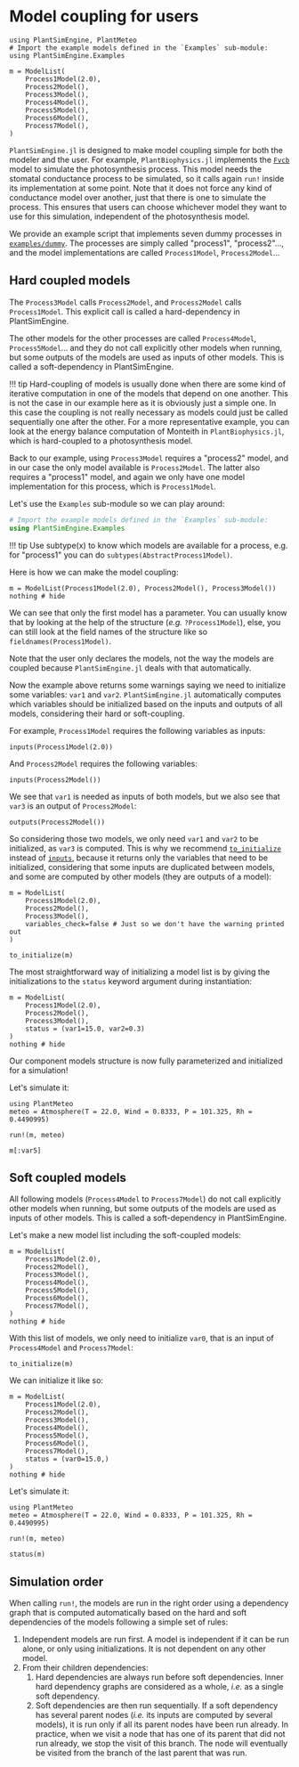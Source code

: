 # Model coupling for users

```@setup usepkg
using PlantSimEngine, PlantMeteo
# Import the example models defined in the `Examples` sub-module:
using PlantSimEngine.Examples

m = ModelList(
    Process1Model(2.0), 
    Process2Model(),
    Process3Model(),
    Process4Model(),
    Process5Model(),
    Process6Model(),
    Process7Model(),
)
```

`PlantSimEngine.jl` is designed to make model coupling simple for both the modeler and the user. For example, `PlantBiophysics.jl` implements the [`Fvcb`](https://vezy.github.io/PlantBiophysics.jl/stable/functions/#PlantBiophysics.Fvcb) model to simulate the photosynthesis process. This model needs the stomatal conductance process to be simulated, so it calls again `run!` inside its implementation at some point. Note that it does not force any kind of conductance model over another, just that there is one to simulate the process. This ensures that users can choose whichever model they want to use for this simulation, independent of the photosynthesis model.

We provide an example script that implements seven dummy processes in [`examples/dummy`](https://github.com/VirtualPlantLab/PlantSimEngine.jl/blob/main/examples/dummy.jl). The processes are simply called "process1", "process2"..., and the model implementations are called `Process1Model`, `Process2Model`... 

## Hard coupled models

The `Process3Model` calls `Process2Model`, and `Process2Model` calls `Process1Model`. This explicit call is called a hard-dependency in PlantSimEngine.

The other models for the other processes are called `Process4Model`, `Process5Model`... and they do not call explicitly other models when running, but some outputs of the models are used as inputs of other models. This is called a soft-dependency in PlantSimEngine.

!!! tip
    Hard-coupling of models is usually done when there are some kind of iterative computation in one of the models that depend on one another. This is not the case in our example here as it is obviously just a simple one. In this case the coupling is not really necessary as models could just be called sequentially one after the other. For a more representative example, you can look at the energy balance computation of Monteith in `PlantBiophysics.jl`, which is hard-coupled to a photosynthesis model.

Back to our example, using `Process3Model` requires a "process2" model, and in our case the only model available is `Process2Model`. The latter also requires a "process1" model, and again we only have one model implementation for this process, which is `Process1Model`. 

Let's use the `Examples` sub-module so we can play around:

```julia
# Import the example models defined in the `Examples` sub-module:
using PlantSimEngine.Examples
```

!!! tip
    Use subtype(x) to know which models are available for a process, e.g. for "process1" you can do `subtypes(AbstractProcess1Model)`.

Here is how we can make the model coupling:

```@example usepkg
m = ModelList(Process1Model(2.0), Process2Model(), Process3Model())
nothing # hide
```

We can see that only the first model has a parameter. You can usually know that by looking at the help of the structure (*e.g.* `?Process1Model`), else, you can still look at the field names of the structure like so `fieldnames(Process1Model)`.

Note that the user only declares the models, not the way the models are coupled because `PlantSimEngine.jl` deals with that automatically.

Now the example above returns some warnings saying we need to initialize some variables: `var1` and `var2`. `PlantSimEngine.jl` automatically computes which variables should be initialized based on the inputs and outputs of all models, considering their hard or soft-coupling.

For example, `Process1Model` requires the following variables as inputs:

```@example usepkg
inputs(Process1Model(2.0))
```

And `Process2Model` requires the following variables:

```@example usepkg
inputs(Process2Model())
```

We see that `var1` is needed as inputs of both models, but we also see that `var3` is an output of `Process2Model`:

```@example usepkg
outputs(Process2Model())
```

So considering those two models, we only need `var1` and `var2` to be initialized, as `var3` is computed. This is why we recommend [`to_initialize`](@ref) instead of [`inputs`](@ref), because it returns only the variables that need to be initialized, considering that some inputs are duplicated between models, and some are computed by other models (they are outputs of a model):

```@example usepkg
m = ModelList(
    Process1Model(2.0), 
    Process2Model(),
    Process3Model(),
    variables_check=false # Just so we don't have the warning printed out
)

to_initialize(m)
```

The most straightforward way of initializing a model list is by giving the initializations to the `status` keyword argument during instantiation:

```@example usepkg
m = ModelList(
    Process1Model(2.0), 
    Process2Model(),
    Process3Model(),
    status = (var1=15.0, var2=0.3)
)
nothing # hide
```

Our component models structure is now fully parameterized and initialized for a simulation!

Let's simulate it:

```@example usepkg
using PlantMeteo
meteo = Atmosphere(T = 22.0, Wind = 0.8333, P = 101.325, Rh = 0.4490995)

run!(m, meteo)

m[:var5]
```


## Soft coupled models

All following models (`Process4Model` to `Process7Model`) do not call explicitly other models when running, but some outputs of the models are used as inputs of other models. This is called a soft-dependency in PlantSimEngine.

Let's make a new model list including the soft-coupled models:

```@example usepkg
m = ModelList(
    Process1Model(2.0), 
    Process2Model(),
    Process3Model(),
    Process4Model(),
    Process5Model(),
    Process6Model(),
    Process7Model(),
)
nothing # hide
```

With this list of models, we only need to initialize `var0`, that is an input of `Process4Model` and `Process7Model`:

```@example usepkg
to_initialize(m)
```

We can initialize it like so:

```@example usepkg
m = ModelList(
    Process1Model(2.0), 
    Process2Model(),
    Process3Model(),
    Process4Model(),
    Process5Model(),
    Process6Model(),
    Process7Model(),
    status = (var0=15.0,)
)
nothing # hide
```

Let's simulate it:

```@example usepkg
using PlantMeteo
meteo = Atmosphere(T = 22.0, Wind = 0.8333, P = 101.325, Rh = 0.4490995)

run!(m, meteo)

status(m)
```

## Simulation order

When calling `run!`, the models are run in the right order using a dependency graph that is computed automatically based on the hard and soft dependencies of the models following a simple set of rules:

1. Independent models are run first. A model is independent if it can be run alone, or only using initializations. It is not dependent on any other model.
2. From their children dependencies:
   1. Hard dependencies are always run before soft dependencies. Inner hard dependency graphs are considered as a whole, *i.e.* as a single soft dependency.
   2. Soft dependencies are then run sequentially. If a soft dependency has several parent nodes (*i.e.* its inputs are computed by several models), it is run only if all its parent nodes have been run already. In practice, when we visit a node that has one of its parent that did not run already, we stop the visit of this branch. The node will eventually be visited from the branch of the last parent that was run.
